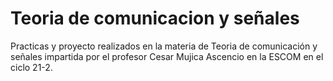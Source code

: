 # Teoria de comunicacion y señales

Practicas y proyecto realizados en la materia de Teoria de comunicación y señales impartida por el profesor Cesar Mujica Ascencio en la ESCOM en el ciclo 21-2. 
